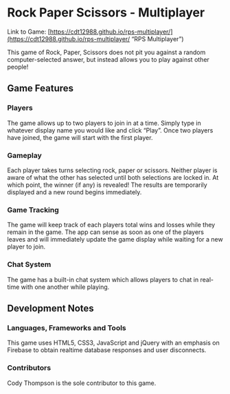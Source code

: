 # Rock Paper Scissors - Multiplayer

Link to Game: [https://cdt12988.github.io/rps-multiplayer/](https://cdt12988.github.io/rps-multiplayer/ “RPS Multiplayer”)

This game of Rock, Paper, Scissors does not pit you against a random computer-selected answer, but instead allows you to play against other people!

## Game Features

### Players

The game allows up to two players to join in at a time.  Simply type in whatever display name you would like and click “Play”.  Once two players have joined, the game will start with the first player.

### Gameplay

Each player takes turns selecting rock, paper or scissors.  Neither player is aware of what the other has selected until both selections are locked in.  At which point, the winner (if any) is revealed!  The results are temporarily displayed and a new round begins immediately.

### Game Tracking

The game will keep track of each players total wins and losses while they remain in the game.  The app can sense as soon as one of the players leaves and will immediately update the game display while waiting for a new player to join.

### Chat System

The game has a built-in chat system which allows players to chat in real-time with one another while playing.

## Development Notes

### Languages, Frameworks and Tools

This game uses HTML5, CSS3, JavaScript and jQuery with an emphasis on Firebase to obtain realtime database responses and user disconnects.

### Contributors

Cody Thompson is the sole contributor to this game.
